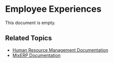 # Employee Experiences

This document is empty.

## Related Topics
* [Human Resource Management Documentation](index.md)
* [MixERP Documentation](../index.md)

